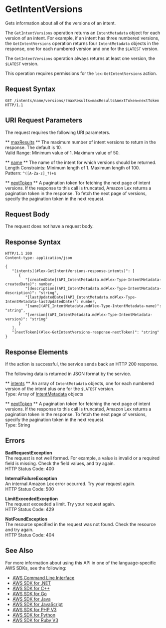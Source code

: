 # GetIntentVersions<a name="API_GetIntentVersions"></a>

Gets information about all of the versions of an intent\.

The `GetIntentVersions` operation returns an `IntentMetadata` object for each version of an intent\. For example, if an intent has three numbered versions, the `GetIntentVersions` operation returns four `IntentMetadata` objects in the response, one for each numbered version and one for the `$LATEST` version\. 

The `GetIntentVersions` operation always returns at least one version, the `$LATEST` version\.

This operation requires permissions for the `lex:GetIntentVersions` action\.

## Request Syntax<a name="API_GetIntentVersions_RequestSyntax"></a>

```
GET /intents/name/versions/?maxResults=maxResults&nextToken=nextToken HTTP/1.1
```

## URI Request Parameters<a name="API_GetIntentVersions_RequestParameters"></a>

The request requires the following URI parameters\.

 ** [maxResults](#API_GetIntentVersions_RequestSyntax) **   <a name="lex-GetIntentVersions-request-maxResults"></a>
The maximum number of intent versions to return in the response\. The default is 10\.  
Valid Range: Minimum value of 1\. Maximum value of 50\.

 ** [name](#API_GetIntentVersions_RequestSyntax) **   <a name="lex-GetIntentVersions-request-name"></a>
The name of the intent for which versions should be returned\.  
Length Constraints: Minimum length of 1\. Maximum length of 100\.  
Pattern: `^([A-Za-z]_?)+$` 

 ** [nextToken](#API_GetIntentVersions_RequestSyntax) **   <a name="lex-GetIntentVersions-request-nextToken"></a>
A pagination token for fetching the next page of intent versions\. If the response to this call is truncated, Amazon Lex returns a pagination token in the response\. To fetch the next page of versions, specify the pagination token in the next request\. 

## Request Body<a name="API_GetIntentVersions_RequestBody"></a>

The request does not have a request body\.

## Response Syntax<a name="API_GetIntentVersions_ResponseSyntax"></a>

```
HTTP/1.1 200
Content-type: application/json

{
   "[intents](#lex-GetIntentVersions-response-intents)": [ 
      { 
         "[createdDate](API_IntentMetadata.md#lex-Type-IntentMetadata-createdDate)": number,
         "[description](API_IntentMetadata.md#lex-Type-IntentMetadata-description)": "string",
         "[lastUpdatedDate](API_IntentMetadata.md#lex-Type-IntentMetadata-lastUpdatedDate)": number,
         "[name](API_IntentMetadata.md#lex-Type-IntentMetadata-name)": "string",
         "[version](API_IntentMetadata.md#lex-Type-IntentMetadata-version)": "string"
      }
   ],
   "[nextToken](#lex-GetIntentVersions-response-nextToken)": "string"
}
```

## Response Elements<a name="API_GetIntentVersions_ResponseElements"></a>

If the action is successful, the service sends back an HTTP 200 response\.

The following data is returned in JSON format by the service\.

 ** [intents](#API_GetIntentVersions_ResponseSyntax) **   <a name="lex-GetIntentVersions-response-intents"></a>
An array of `IntentMetadata` objects, one for each numbered version of the intent plus one for the `$LATEST` version\.  
Type: Array of [IntentMetadata](API_IntentMetadata.md) objects

 ** [nextToken](#API_GetIntentVersions_ResponseSyntax) **   <a name="lex-GetIntentVersions-response-nextToken"></a>
A pagination token for fetching the next page of intent versions\. If the response to this call is truncated, Amazon Lex returns a pagination token in the response\. To fetch the next page of versions, specify the pagination token in the next request\.   
Type: String

## Errors<a name="API_GetIntentVersions_Errors"></a>

 **BadRequestException**   
The request is not well formed\. For example, a value is invalid or a required field is missing\. Check the field values, and try again\.  
HTTP Status Code: 400

 **InternalFailureException**   
An internal Amazon Lex error occurred\. Try your request again\.  
HTTP Status Code: 500

 **LimitExceededException**   
The request exceeded a limit\. Try your request again\.  
HTTP Status Code: 429

 **NotFoundException**   
The resource specified in the request was not found\. Check the resource and try again\.  
HTTP Status Code: 404

## See Also<a name="API_GetIntentVersions_SeeAlso"></a>

For more information about using this API in one of the language\-specific AWS SDKs, see the following:
+  [AWS Command Line Interface](https://docs.aws.amazon.com/goto/aws-cli/lex-models-2017-04-19/GetIntentVersions) 
+  [AWS SDK for \.NET](https://docs.aws.amazon.com/goto/DotNetSDKV3/lex-models-2017-04-19/GetIntentVersions) 
+  [AWS SDK for C\+\+](https://docs.aws.amazon.com/goto/SdkForCpp/lex-models-2017-04-19/GetIntentVersions) 
+  [AWS SDK for Go](https://docs.aws.amazon.com/goto/SdkForGoV1/lex-models-2017-04-19/GetIntentVersions) 
+  [AWS SDK for Java](https://docs.aws.amazon.com/goto/SdkForJava/lex-models-2017-04-19/GetIntentVersions) 
+  [AWS SDK for JavaScript](https://docs.aws.amazon.com/goto/AWSJavaScriptSDK/lex-models-2017-04-19/GetIntentVersions) 
+  [AWS SDK for PHP V3](https://docs.aws.amazon.com/goto/SdkForPHPV3/lex-models-2017-04-19/GetIntentVersions) 
+  [AWS SDK for Python](https://docs.aws.amazon.com/goto/boto3/lex-models-2017-04-19/GetIntentVersions) 
+  [AWS SDK for Ruby V3](https://docs.aws.amazon.com/goto/SdkForRubyV3/lex-models-2017-04-19/GetIntentVersions) 